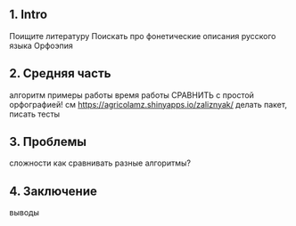 ## 1. Intro
Поищите литературу
Поискать про фонетические описания русского языка
Орфоэпия

## 2. Средняя часть
алгоритм
примеры работы
время работы
СРАВНИТЬ с простой орфографией! см https://agricolamz.shinyapps.io/zaliznyak/
делать пакет, писать тесты

## 3. Проблемы
сложности
как сравнивать разные алгоритмы?

## 4. Заключение
выводы
